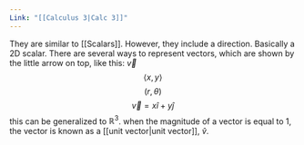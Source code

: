 ```yaml
---
Link: "[[Calculus 3|Calc 3]]"
---
```

They are similar to [[Scalars]]. However, they include a direction. Basically a 2D scalar.
There are several ways to represent vectors, which are shown by the little arrow on top, like this: $\vec v$
$$\langle x,y\rangle$$$$(r,\theta)$$
$$\vec v = x\hat i+y\hat{j}$$
this can be generalized to $\mathbb{R} ^3$.
when the magnitude of a vector is equal to 1, the vector is known as a [[unit vector|unit vector]], $\hat{v}$.